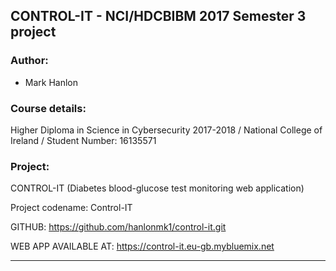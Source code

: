 ## CONTROL-IT - NCI/HDCBIBM 2017 Semester 3 project ##

### Author: ###
* Mark Hanlon

### Course details: ###
Higher Diploma in Science in Cybersecurity 2017-2018 /
National College of Ireland /
Student Number: 16135571

### Project: ###
CONTROL-IT
(Diabetes blood-glucose test monitoring web application)

Project codename: Control-IT

GITHUB:
https://github.com/hanlonmk1/control-it.git

WEB APP AVAILABLE AT:
https://control-it.eu-gb.mybluemix.net

-------------------------------------------------------------












